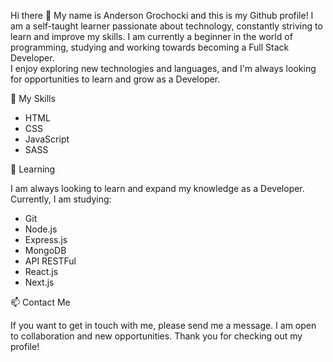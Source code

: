 Hi there 👋
My name is Anderson Grochocki and this is my Github profile! 
I am a self-taught learner passionate about technology, constantly striving to learn and improve my skills. I am currently a beginner in the world of programming, studying and working towards becoming a Full Stack Developer.  
I enjoy exploring new technologies and languages, and I'm always looking for opportunities to learn and grow as a Developer.

🚀 My Skills

- HTML
- CSS
- JavaScript
- SASS

🌱 Learning

I am always looking to learn and expand my knowledge as a Developer. Currently, I am studying:

- Git
- Node.js
- Express.js
- MongoDB
- API RESTFul
- React.js
- Next.js

📫 Contact Me

If you want to get in touch with me, please send me a message. I am open to collaboration and new opportunities. 
Thank you for checking out my profile!


